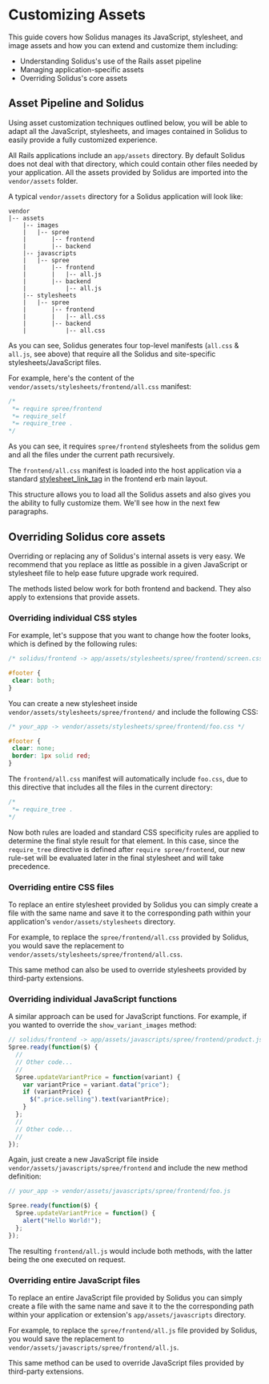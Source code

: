 # Customizing Assets

This guide covers how Solidus manages its JavaScript, stylesheet, and image
assets and how you can extend and customize them including:

-   Understanding Solidus's use of the Rails asset pipeline
-   Managing application-specific assets
-   Overriding Solidus's core assets

## Asset Pipeline and Solidus

Using asset customization techniques outlined below, you will be able to
adapt all the JavaScript, stylesheets, and images contained in Solidus to
easily provide a fully customized experience.

All Rails applications include an `app/assets` directory. By default Solidus
does not deal with that directory, which could contain other files needed by
your application. All the assets provided by Solidus are imported into the
`vendor/assets` folder.

A typical `vendor/assets` directory for a Solidus application will look like:

    vendor
    |-- assets
        |-- images
        |   |-- spree
        |       |-- frontend
        |       |-- backend
        |-- javascripts
        |   |-- spree
        |       |-- frontend
        |       |   |-- all.js
        |       |-- backend
        |           |-- all.js
        |-- stylesheets
        |   |-- spree
        |       |-- frontend
        |       |   |-- all.css
        |       |-- backend
        |           |-- all.css


As you can see, Solidus generates four top-level manifests (`all.css` &
`all.js`, see above) that require all the Solidus and site-specific
stylesheets/JavaScript files.

For example, here's the content of the
`vendor/assets/stylesheets/frontend/all.css` manifest:

```css
/*
 *= require spree/frontend
 *= require_self
 *= require_tree .
*/
```

As you can see, it requires `spree/frontend` stylesheets from
the solidus gem and all the files under the current path recursively.

The `frontend/all.css` manifest is loaded into the host application via a
standard [stylesheet_link_tag][stylesheet-link-frontend] in the frontend
erb main layout.

This structure allows you to load all the Solidus assets and also gives you
the ability to fully customize them. We'll see how in the next few paragraphs.

[stylesheet-link-frontend]: https://github.com/solidusio/solidus/blob/9ae2ed16bad7e29ea422fab1403118a3a0e66266/frontend/app/views/spree/shared/_head.html.erb#L8

## Overriding Solidus core assets

Overriding or replacing any of Solidus's internal assets is very easy. We
recommend that you replace as little as possible in a given JavaScript or
stylesheet file to help ease future upgrade work required.

The methods listed below work for both frontend and backend. They
also apply to extensions that provide assets.

### Overriding individual CSS styles

For example, let's suppose that you want to change how the footer looks,
which is defined by the following rules:

```css
/* solidus/frontend -> app/assets/stylesheets/spree/frontend/screen.css */

#footer {
 clear: both;
}
```

You can create a new stylesheet inside
`vendor/assets/stylesheets/spree/frontend/` and include the
following CSS:

```css
/* your_app -> vendor/assets/stylesheets/spree/frontend/foo.css */

#footer {
 clear: none;
 border: 1px solid red;
}
```


The `frontend/all.css` manifest will automatically include `foo.css`, due to
this directive that includes all the files in the current directory:

```css
/*
 *= require_tree .
*/
```

Now both rules are loaded and standard CSS specificity rules are applied to
determine the final style result for that element. In this case, since the
`require_tree` directive is defined after `require spree/frontend`, our new
rule-set will be evaluated later in the final stylesheet and will take
precedence.

### Overriding entire CSS files

To replace an entire stylesheet provided by Solidus you can simply
create a file with the same name and save it to the corresponding path
within your application's `vendor/assets/stylesheets` directory.

For example, to replace the `spree/frontend/all.css` provided by Solidus,
you would save the replacement to
`vendor/assets/stylesheets/spree/frontend/all.css`.

This same method can also be used to override stylesheets provided by
third-party extensions.

### Overriding individual JavaScript functions

A similar approach can be used for JavaScript functions. For example, if
you wanted to override the `show_variant_images` method:

```javascript
// solidus/frontend -> app/assets/javascripts/spree/frontend/product.js
Spree.ready(function($) {
  //
  // Other code...
  //
  Spree.updateVariantPrice = function(variant) {
    var variantPrice = variant.data("price");
    if (variantPrice) {
      $(".price.selling").text(variantPrice);
    }
  };
  //
  // Other code...
  //
});
```

Again, just create a new JavaScript file inside
`vendor/assets/javascripts/spree/frontend` and include the new method
definition:

```javascript
// your_app -> vendor/assets/javascripts/spree/frontend/foo.js

Spree.ready(function($) {
  Spree.updateVariantPrice = function() {
    alert("Hello World!");
  };
});
```

The resulting `frontend/all.js` would include both methods, with the latter
being the one executed on request.

### Overriding entire JavaScript files

To replace an entire JavaScript file provided by Solidus you can simply create
a file with the same name and save it to the the corresponding path within
your application or extension's `app/assets/javascripts` directory.

For example, to replace the `spree/frontend/all.js` file provided by Solidus,
you would save the replacement to
`vendor/assets/javascripts/spree/frontend/all.js`.

This same method can be used to override JavaScript files provided by
third-party extensions.
